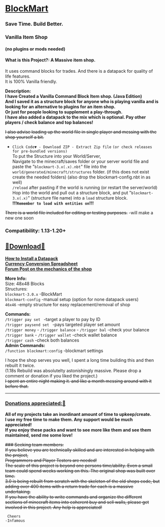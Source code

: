     
# [BlockMart]()    
### Save Time. Build Better.  
### Vanilla Item Shop   
#### (no plugins or mods needed)   

#### What is this Project?: A Massive item shop.  
It uses command blocks for trades.  And there is a datapack for quality of life features.     
It is 100% Vanilla friendly.     

__Description:__     
  __I have Created a Vanilla Command Block Item shop. (Java Edition)   
And I saved it as a structure block for anyone who is playing vanilla and is looking for an alternative to plugins for an item shop.   
Or just for people looking to supplement a play-through.   
I have also added a datapack to the mix which is optional.  Pay other players / check balance and top balances!__  

~~I also advise loading up the world file in single player and messing with the shop yourself a bit.~~  

-    `Click Code▼ - Download ZIP - Extract Zip file`   `(or check releases for pre-bundled versions)`     
To put the Structure into your World/Server,  
Navigate to the minecraft/saves folder or your server world file and paste the "`blockmart-3.x(.x).nbt`" file into the  
`world/generated/minecraft/structures` folder. (if this does not exist create the needed folders) (also drop the blockmart-config.nbt in as well)  
`/reload` after pasting if the world is running  (or restart the server/world)    
Hop into the world and pull out a structure block, and put "`blockmart-3.x(.x)`" (structure file name) into a `load` structure block.  
__!!!`Remember to load with entities on`!!!__  
  

~~There is a world file included for editing or testing purposes.~~  -will make a new one soon   
### Compatibility:  1.13-1.20+    
## [🔗Download🔗](https://github.com/InfamousMusicify/BlockMart/archive/refs/heads/master.zip)  

**[How to Install a Datapack](https://www.planetminecraft.com/blog/how-to-download-and-install-minecraft-data-packs/)   
[Currency Conversion Spreadsheet](https://bit.ly/2ocNumG)  
[Forum Post on the mechanics of the shop](https://bit.ly/2orjBiE)**  

__More Info:__   
Size: 48x48 Blocks   
Structures:  
`blockmart-3.0.x` -BlockMart   
`blockmart-config` -manual setup (option for none datapack users)   
`46x46` -empty structure for easy replacement/removal of shop   

__Commands:__   
`/trigger pay set ` -target a player to pay by ID       
`/trigger paysend set ` -pays targeted player set amount  
`/trigger money` - `/trigger balance` - `/trigger bal` -check your balance   
`/trigger bank` - `/trigger wallet` -check wallet balance   
`/trigger cash` -check both balances   
__Admin Commands:__   
`/function blockmart:config` -blockmart settings    

I hope the shop serves you well, I spent a long time building this and then rebuilt it twice.  
(1.18s Rebuild was absolutelty astonishingly massive.  Please drop a comment or donation if you liked the project.)   
~~I spent an entire night making it.  and like a month messing around with it before that.~~  
__________________________________________________________________________________________________________________________________________


### [Donations appreciated:🔗](https://www.patreon.com/InfamousMusicify)  
__All of my projects take an inordinant amount of time to upkeep/create.  
I use my free time to make them.  Any support would be much appreciated!  
If you enjoy these packs and want to see more like them and see them maintained, send me some love!__  

~~### Seeking team members:~~  
~~If you believe you are technically skilled and are interested in helping with the project,  
Programmers and Player Testers are needed!  
The scale of this project is beyond one persons time/ability.  Even a small team could spend weeks working on this.  The original shop was built over time.  
3.0 is being rebuilt from scratch with the skeleton of the old shops code, but adding over 400 items with a return trade for each is a massive undertaking.   
If you have the ability to write commands and organize the different sections of minecraft items into coherent buy and sell walls, please get involved in this project.  Any help is appreciated!~~

     Cheers
    -Infamous
